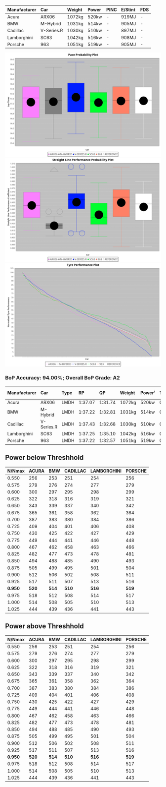 |Manufacturer|Car|Weight|Power|PINC|E/Stint|FDS|
|:-|:-|:-|:-|:-|:-|:-|
|Acura|ARX06|1072kg|520kw|-|919MJ|-|
|BMW|M-Hybrid|1031kg|514kw|-|905MJ|-|
|Cadillac|V-Series.R|1030kg|510kw|-|897MJ|-|
|Lamborghini|SC63|1042kg|516kw|-|908MJ|-|
|Porsche|963|1051kg|519kw|-|905MJ|-|

![PACECHART](./IMG/OFFICIAL.png)
![STRAIGHTLINEPERFORMANCECHART](./IMG/OFFICIAL_sp.png)
![TYREPERFORMANCECHART](./IMG/OFFICIAL_tw.png)

### BoP Accuracy: 94.00%; Overall BoP Grade: A2
|Manufacturer|Car|Type|RP|QP|Weight|Power¹|Threshhold|PINC|Power²|E/Stint|AVG Vmax|FDS|RDLC|L/Stint|BOP-Grade|ModelAccuracy|ModelPoints|Match%|
|:-|:-|:-|:-|:-|:-|:-|:-|:-|:-|:-|:-|:-|:-|:-|:-|:-|:-|:-|
|Acura|ARX06|LMDH|1:37.07|1:31.74|1072kg|520kw|0.0kph|-|520kw|919MJ|314.28kph|-|0.99|30|-B1|100.00%|995|87.49%|
|BMW|M-Hybrid|LMDH|1:37.22|1:32.81|1031kg|514kw|0.0kph|-|514kw|905MJ|311.69kph|-|1.04|30|~A1|96.62%|1656|98.22%|
|Cadillac|V-Series.R|LMDH|1:37.43|1:32.68|1030kg|510kw|0.0kph|-|510kw|897MJ|315.36kph|-|1.04|30|+A2|90.68%|2081|90.77%|
|Lamborghini|SC63|LMDH|1:37.25|1:35.10|1042kg|516kw|0.0kph|-|516kw|908MJ|312.88kph|-|1.05|30|+A2|92.15%|399|93.52%|
|Porsche|963|LMDH|1:37.22|1:32.57|1051kg|519kw|0.0kph|-|519kw|905MJ|315.64kph|-|1.01|30|~A1|95.67%|5902|100.00%|

## Power below Threshhold
|N/Nmax|ACURA|BMW|CADILLAC|LAMBORGHINI|PORSCHE|
|:-|:-|:-|:-|:-|:-|
|0.550|256|253|251|254|256|
|0.575|279|276|274|277|279|
|0.600|300|297|295|298|299|
|0.625|322|318|316|319|321|
|0.650|343|339|337|340|342|
|0.675|365|361|358|362|364|
|0.700|387|383|380|384|386|
|0.725|409|404|401|406|408|
|0.750|430|425|422|427|429|
|0.775|449|444|441|446|448|
|0.800|467|462|458|463|466|
|0.825|482|477|473|478|481|
|0.850|494|488|485|490|493|
|0.875|505|499|495|501|504|
|0.900|512|506|502|508|511|
|0.925|517|511|507|513|516|
|**0.950**|**520**|**514**|**510**|**516**|**519**|
|0.975|518|512|508|514|517|
|1.000|514|508|505|510|513|
|1.025|444|439|436|441|443|

## Power above Threshhold
|N/Nmax|ACURA|BMW|CADILLAC|LAMBORGHINI|PORSCHE|
|:-|:-|:-|:-|:-|:-|
|0.550|256|253|251|254|256|
|0.575|279|276|274|277|279|
|0.600|300|297|295|298|299|
|0.625|322|318|316|319|321|
|0.650|343|339|337|340|342|
|0.675|365|361|358|362|364|
|0.700|387|383|380|384|386|
|0.725|409|404|401|406|408|
|0.750|430|425|422|427|429|
|0.775|449|444|441|446|448|
|0.800|467|462|458|463|466|
|0.825|482|477|473|478|481|
|0.850|494|488|485|490|493|
|0.875|505|499|495|501|504|
|0.900|512|506|502|508|511|
|0.925|517|511|507|513|516|
|**0.950**|**520**|**514**|**510**|**516**|**519**|
|0.975|518|512|508|514|517|
|1.000|514|508|505|510|513|
|1.025|444|439|436|441|443|
